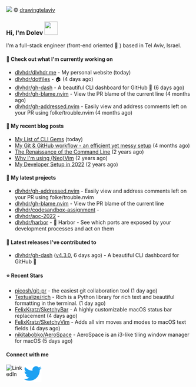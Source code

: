 <img src="https://user-images.githubusercontent.com/6196971/205364459-63d54329-d28a-403f-ac06-3baeb4685b46.jpg" />
© <a href="https://www.instagram.com/drawingtelaviv/">drawingtelaviv</a>

### Hi, I'm Dolev <img width="36px" height="36px" src="https://user-images.githubusercontent.com/1303154/88677602-1635ba80-d120-11ea-84d8-d263ba5fc3c0.gif" />

I'm a full-stack engineer (front-end oriented :rainbow: ) based in Tel Aviv, Israel.

#### 👷 Check out what I'm currently working on

- [dlvhdr/dlvhdr.me](https://github.com/dlvhdr/dlvhdr.me) - My personal website (today)
- [dlvhdr/dotfiles](https://github.com/dlvhdr/dotfiles) - 🏠 (4 days ago)
- [dlvhdr/gh-dash](https://github.com/dlvhdr/gh-dash) - A beautiful CLI dashboard for GitHub 🚀  (6 days ago)
- [dlvhdr/gh-blame.nvim](https://github.com/dlvhdr/gh-blame.nvim) - View the PR blame of the current line (4 months ago)
- [dlvhdr/gh-addressed.nvim](https://github.com/dlvhdr/gh-addressed.nvim) - Easily view and address comments left on your PR using folke/trouble.nvim (4 months ago)

#### 📜 My recent blog posts

- [My List of CLI Gems](https://dlvhdr.me/posts/cli-tools) (today)
- [My Git &amp; GitHub workflow - an efficient yet messy setup](https://dlvhdr.me/posts/how-i-use-github) (4 months ago)
- [The Renaissance of the Command Line](https://dlvhdr.me/posts/the-renaissance-of-the-command-line) (2 years ago)
- [Why I&#39;m using (Neo)Vim](https://dlvhdr.me/posts/why-im-using-vim) (2 years ago)
- [My Developer Setup in 2022](https://dlvhdr.me/posts/dev-setup) (2 years ago)

#### 🌱 My latest projects

- [dlvhdr/gh-addressed.nvim](https://github.com/dlvhdr/gh-addressed.nvim) - Easily view and address comments left on your PR using folke/trouble.nvim
- [dlvhdr/gh-blame.nvim](https://github.com/dlvhdr/gh-blame.nvim) - View the PR blame of the current line
- [dlvhdr/codesandbox-assignment](https://github.com/dlvhdr/codesandbox-assignment) - 
- [dlvhdr/aoc-2022](https://github.com/dlvhdr/aoc-2022) - 
- [dlvhdr/harbor](https://github.com/dlvhdr/harbor) - 🚢 Harbor - See which ports are exposed by your development processes and act on them

#### 🔭 Latest releases I've contributed to

- [dlvhdr/gh-dash](https://github.com/dlvhdr/gh-dash) ([v4.3.0](https://github.com/dlvhdr/gh-dash/releases/tag/v4.3.0), 6 days ago) - A beautiful CLI dashboard for GitHub 🚀 

#### ⭐ Recent Stars

- [picosh/git-pr](https://github.com/picosh/git-pr) - the easiest git collaboration tool (1 day ago)
- [Textualize/rich](https://github.com/Textualize/rich) - Rich is a Python library for rich text and beautiful formatting in the terminal. (1 day ago)
- [FelixKratz/SketchyBar](https://github.com/FelixKratz/SketchyBar) - A highly customizable macOS status bar replacement (4 days ago)
- [FelixKratz/SketchyVim](https://github.com/FelixKratz/SketchyVim) - Adds all vim moves and modes to macOS text fields (4 days ago)
- [nikitabobko/AeroSpace](https://github.com/nikitabobko/AeroSpace) - AeroSpace is an i3-like tiling window manager for macOS (5 days ago)

#### Connect with me

[<img align="left" alt="LinkedIn" width="48px" src="https://camo.githubusercontent.com/c8a9c5b414cd812ad6a97a46c29af67239ddaeae08c41724ff7d945fb4c047e5/68747470733a2f2f6564656e742e6769746875622e696f2f537570657254696e7949636f6e732f696d616765732f7376672f6c696e6b6564696e2e737667" />][linkedin]

[<img align="left" alt="Twitter" width="48px" src="icons/twitter.svg" />][twitter]

[linkedin]: https://www.linkedin.com/in/dolev-hadar/
[twitter]: https://twitter.com/elys1um

